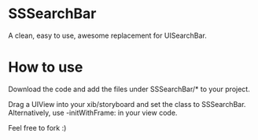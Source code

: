 SSSearchBar
===========

A clean, easy to use, awesome replacement for UISearchBar.

How to use
===========

Download the code and add the files under SSSearchBar/* to your project.

Drag a UIView into your xib/storyboard and set the class to SSSearchBar. Alternatively, use -initWithFrame: in your view code.

Feel free to fork :)